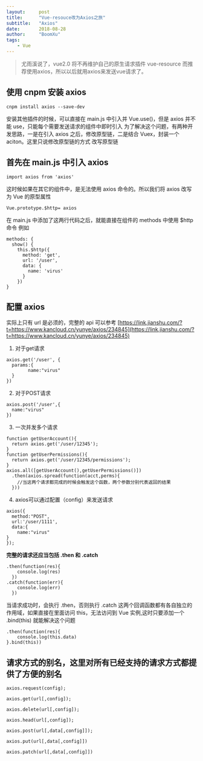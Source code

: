 ```yaml
---
layout:     post
title:      "Vue-resouce改为Axios之旅"
subtitle:   "Axios"
date:       2018-08-28
author:     "BoomXu"
tags:
    - Vue
---
```


> 尤雨溪说了，vue2.0 将不再维护自己的原生请求插件 vue-resource 而推荐使用axios，所以以后就用axios来发送vue请求了。

## 使用 cnpm 安装 axios

`cnpm install axios --save-dev`

安装其他插件的时候，可以直接在 main.js 中引入并 Vue.use()，但是 axios 并不能 use，只能每个需要发送请求的组件中即时引入
为了解决这个问题，有两种开发思路，一是在引入 axios 之后，修改原型链，二是结合 Vuex，封装一个 aciton。这里只说修改原型链的方式
改写原型链

## 首先在 main.js 中引入 axios

`import axios from 'axios'`

这时候如果在其它的组件中，是无法使用 axios 命令的。所以我们将 axios 改写为 Vue 的原型属性

`Vue.prototype.$http= axios`

在 main.js 中添加了这两行代码之后，就能直接在组件的 methods 中使用 $http命令
例如

```
methods: {
  show() {
    this.$http({
      method: 'get',
      url: '/user',
      data: {
        name: 'virus'
      }
    })
}
```

## 配置 axios

实际上只有 url 是必须的，完整的 api 可以参考
[https://link.jianshu.com/?t=https://www.kancloud.cn/yunye/axios/234845](https://link.jianshu.com/?t=https://www.kancloud.cn/yunye/axios/234845)

1.  对于get请求

```
axios.get('/user', {
  params:{
        name:"virus"  
  }
})
```

2.  对于POST请求

```
axios.post('/user',{
  name:"virus" 
})
```

3.  一次并发多个请求

```
function getUserAccount(){
  return axios.get('/user/12345');
}
function getUserPermissions(){
  return axios.get('/user/12345/permissions');
}
axios.all([getUserAccount(),getUserPermissions()])
  .then(axios.spread(function(acct,perms){
    //当这两个请求都完成的时候会触发这个函数，两个参数分别代表返回的结果
  }))
```

4.  axios可以通过配置（config）来发送请求

```
axios({
  method:"POST",
  url:'/user/1111',
  data:{
    name:"virus" 
}
});
```

**完整的请求还应当包括 .then 和 .catch**

```
.then(function(res){
    console.log(res)
  })
.catch(function(err){
    console.log(err)
  })
```

当请求成功时，会执行 .then，否则执行 .catch
这两个回调函数都有各自独立的作用域，如果直接在里面访问 this，无法访问到 Vue 实例,这时只要添加一个 .bind(this) 就能解决这个问题

```
.then(function(res){
    console.log(this.data)
}.bind(this))
```

## 请求方式的别名，这里对所有已经支持的请求方式都提供了方便的别名

```
axios.request(config);

axios.get(url[,config]);

axios.delete(url[,config]);

axios.head(url[,config]);

axios.post(url[,data[,config]]);

axios.put(url[,data[,config]])

axios.patch(url[,data[,config]])

```